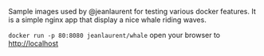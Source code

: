 
Sample images used by @jeanlaurent for testing various docker features.
It is a simple nginx app that display a nice whale riding waves.

`docker run -p 80:8080 jeanlaurent/whale`
open your browser to [http://localhost](http://localhost)
